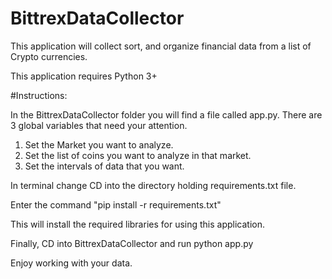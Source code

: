 # BittrexDataCollector
This application will collect sort, and organize financial data from a list of Crypto currencies.

This application requires Python 3+


#Instructions:

In the BittrexDataCollector folder you will find a file called app.py. There are 3 global variables that
need your attention.

1. Set the Market you want to analyze.
2. Set the list of coins you want to analyze in that market.
3. Set the intervals of data that you want.


In terminal change CD into the directory holding requirements.txt file.

Enter the command "pip install -r requirements.txt"

This will install the required libraries for using this application.

Finally, CD into BittrexDataCollector and run python app.py

Enjoy working with your data.